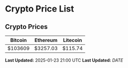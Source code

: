 # Crypto Price List

## Crypto Prices
| Bitcoin | Ethereum | Litecoin |
| ------- | -------- | -------- |
| $103609 | $3257.03 | $115.74 |
**Last Updated:** 2025-01-23 21:00 UTC
**Last Updated:** $DATE$
